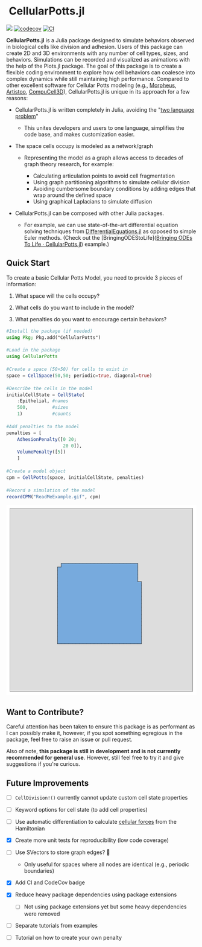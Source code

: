 # <img title="CellularPotts.jl" src="docs/src/assets/logo.svg" alt="" width="50"> CellularPotts.jl

[docs-img]: https://img.shields.io/badge/docs-dev-blue.svg
[docs-url]: https://robertgregg.github.io/CellularPotts.jl/dev/

[![][docs-img]][docs-url] [![codecov](https://codecov.io/gh/RobertGregg/CellularPotts.jl/graph/badge.svg?token=D3GKFH900T)](https://codecov.io/gh/RobertGregg/CellularPotts.jl) [![CI](https://github.com/RobertGregg/CellularPotts.jl/actions/workflows/CI.yml/badge.svg)](https://github.com/RobertGregg/CellularPotts.jl/actions/workflows/CI.yml)

**CellularPotts.jl** is a Julia package designed to simulate behaviors observed in biological cells like division and adhesion. Users of this package can create 2D and 3D environments with any number of cell types, sizes, and behaviors. Simulations can be recorded and visualized as animations with the help of the Plots.jl package. The goal of this package is to create a flexible coding environment to explore how cell behaviors can coalesce into complex dynamics while still maintaining high performance. Compared to other excellent software for Cellular Potts modeling (e.g., [Morpheus](https://morpheus.gitlab.io/), [Artistoo](https://artistoo.net/), [CompuCell3D](https://compucell3d.org/)), CellularPotts.jl is unique in its approach for a few reasons:

- CellularPotts.jl is written completely in Julia, avoiding the "[two language problem](https://www.nature.com/articles/d41586-019-02310-3)"
  
  - This unites developers and users to one language, simplifies the code base, and makes customization easier.

- The space cells occupy is modeled as a network/graph
  
  - Representing the model as a graph allows access to decades of graph theory research, for example:
    
    - Calculating articulation points to avoid cell fragmentation
    - Using graph partitioning algorithms to simulate cellular division
    - Avoiding cumbersome boundary conditions by adding edges that wrap around the defined space
    - Using graphical Laplacians to simulate diffusion

- CellularPotts.jl can be composed with other Julia packages.
  
  - For example, we can use state-of-the-art differential equation solving techniques from [DifferentialEquations.jl](https://diffeq.sciml.ai/stable/) as opposed to simple Euler methods. (Check out the [BringingODEStoLife]([Bringing ODEs To Life · CellularPotts.jl](https://robertgregg.github.io/CellularPotts.jl/dev/ExampleGallery/BringingODEsToLife/BringingODEsToLife/)) example.)

## Quick Start

To create a basic Cellular Potts Model, you need to provide 3 pieces of information:

1. What space will the cells occupy?

2. What cells do you want to include in the model?

3. What penalties do you want to encourage certain behaviors?

```julia
#Install the package (if needed)
using Pkg; Pkg.add("CellularPotts")

#Load in the package
using CellularPotts

#Create a space (50×50) for cells to exist in
space = CellSpace(50,50; periodic=true, diagonal=true)

#Describe the cells in the model
initialCellState = CellState(
    :Epithelial, #names
    500,         #sizes
    1)           #counts

#Add penalties to the model
penalties = [
    AdhesionPenalty([0 20;
                     20 0]),
    VolumePenalty([5])
    ]

#Create a model object
cpm = CellPotts(space, initialCellState, penalties)

#Record a simulation of the model
recordCPM("ReadMeExample.gif", cpm)
```

<img title="ReadMeEaxmple" src="https://github.com/RobertGregg/CellularPotts.jl/blob/master/docs/src/ExampleGallery/HelloWorld/HelloWorld.gif?raw=true">

## Want to Contribute?

Careful attention has been taken to ensure this package is as performant as I can possibly make it, however, if you spot something egregious in the package, feel free to raise an issue or pull request.

Also of note, **this package is still in development and is not currently recommended for general use**. However, still feel free to try it and give suggestions if you're curious. 

## Future Improvements

- [ ] `CellDivision!()` currently cannot update custom cell state properties

- [ ] Keyword options for cell state (to add cell properties)

- [ ] Use automatic differentiation to calculate [cellular forces](https://journals.plos.org/ploscompbiol/article?id=10.1371/journal.pcbi.1007459) from the Hamiltonian

- [x] Create more unit tests for reproducibility (low code coverage)

- [ ] Use SVectors to store graph edges? 🤔
  
  - Only useful for spaces where all nodes are identical (e.g., periodic boundaries)

- [x] Add CI and CodeCov badge

- [x] Reduce heavy package dependencies using package extensions
  
  - [ ] Not using package extensions yet but some heavy dependencies were removed

- [ ] Separate tutorials from examples

- [ ] Tutorial on how to create your own penalty

